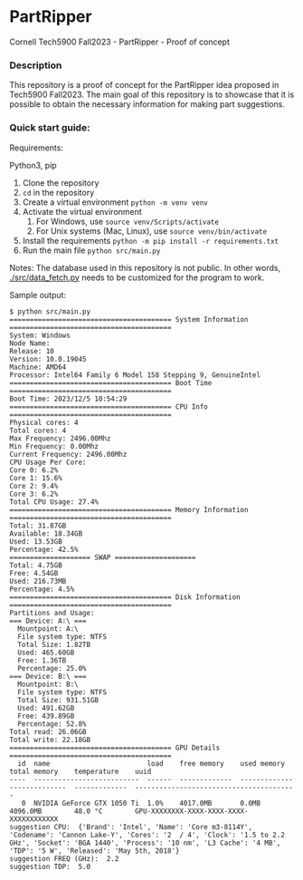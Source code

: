 # PartRipper

Cornell Tech5900 Fall2023 - PartRipper - Proof of concept


### Description

This repository is a proof of concept for the PartRipper idea proposed in Tech5900 Fall2023. The main goal of this repository is to showcase that it is possible to obtain the necessary information for making part suggestions.


### Quick start guide:

Requirements:

Python3, pip


1. Clone the repository
2. `cd` in the repository
3. Create a virtual environment ```python -m venv venv```
4. Activate the virtual environment
    1. For Windows, use ```source venv/Scripts/activate```
    2. For Unix systems (Mac, Linux), use ```source venv/bin/activate```
5. Install the requirements ```python -m pip install -r requirements.txt```
6. Run the main file ```python src/main.py```

Notes: The database used in this repository is not public. In other words, [./src/data_fetch.py](./src/data_fetch.py) needs to be customized for the program to work.

Sample output:

```
$ python src/main.py 
======================================== System Information ========================================
System: Windows
Node Name: 
Release: 10
Version: 10.0.19045
Machine: AMD64
Processor: Intel64 Family 6 Model 158 Stepping 9, GenuineIntel
======================================== Boot Time ========================================
Boot Time: 2023/12/5 10:54:29
======================================== CPU Info ========================================
Physical cores: 4
Total cores: 4
Max Frequency: 2496.00Mhz
Min Frequency: 0.00Mhz
Current Frequency: 2496.00Mhz
CPU Usage Per Core:
Core 0: 6.2%
Core 1: 15.6%
Core 2: 9.4%
Core 3: 6.2%
Total CPU Usage: 27.4%
======================================== Memory Information ========================================
Total: 31.87GB
Available: 18.34GB
Used: 13.53GB
Percentage: 42.5%
==================== SWAP ====================
Total: 4.75GB
Free: 4.54GB
Used: 216.73MB
Percentage: 4.5%
======================================== Disk Information ========================================
Partitions and Usage:
=== Device: A:\ ===
  Mountpoint: A:\
  File system type: NTFS
  Total Size: 1.82TB
  Used: 465.60GB
  Free: 1.36TB
  Percentage: 25.0%
=== Device: B:\ ===
  Mountpoint: B:\
  File system type: NTFS
  Total Size: 931.51GB
  Used: 491.62GB
  Free: 439.89GB
  Percentage: 52.8%
Total read: 26.06GB
Total write: 22.18GB
======================================== GPU Details ========================================
  id  name                        load    free memory    used memory    total memory    temperature    uuid
----  --------------------------  ------  -------------  -------------  --------------  -------------  ----------------------------------------
   0  NVIDIA GeForce GTX 1050 Ti  1.0%    4017.0MB       0.0MB          4096.0MB        48.0 °C        GPU-XXXXXXXX-XXXX-XXXX-XXXX-XXXXXXXXXXXX
suggestion CPU:  {'Brand': 'Intel', 'Name': 'Core m3-8114Y', 'Codename': 'Cannon Lake-Y', 'Cores': '2  / 4', 'Clock': '1.5 to 2.2 GHz', 'Socket': 'BGA 1440', 'Process': '10 nm', 'L3 Cache': '4 MB', 'TDP': '5 W', 'Released': 'May 5th, 2018'}
suggestion FREQ (GHz):  2.2
suggestion TDP:  5.0

```


